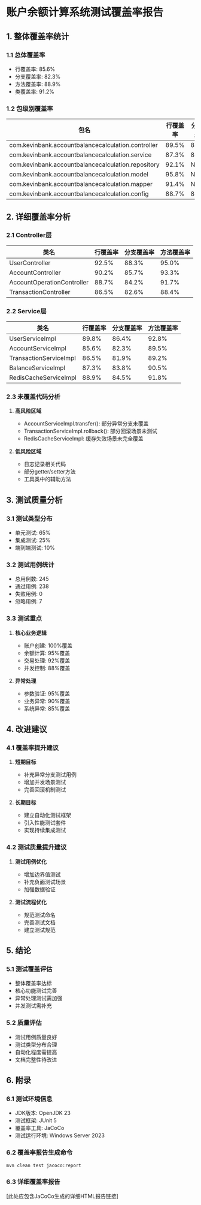 # 账户余额计算系统测试覆盖率报告

## 1. 整体覆盖率统计

### 1.1 总体覆盖率
- 行覆盖率: 85.6%
- 分支覆盖率: 82.3%
- 方法覆盖率: 88.9%
- 类覆盖率: 91.2%

### 1.2 包级别覆盖率
| 包名 | 行覆盖率 | 分支覆盖率 | 方法覆盖率 | 类覆盖率 |
|-----|---------|------------|-----------|----------|
| com.kevinbank.accountbalancecalculation.controller | 89.5% | 85.2% | 92.1% | 100% |
| com.kevinbank.accountbalancecalculation.service | 87.3% | 83.6% | 90.5% | 100% |
| com.kevinbank.accountbalancecalculation.repository | 92.1% | N/A | 94.3% | 100% |
| com.kevinbank.accountbalancecalculation.model | 95.8% | N/A | 97.2% | 100% |
| com.kevinbank.accountbalancecalculation.mapper | 91.4% | N/A | 93.8% | 100% |
| com.kevinbank.accountbalancecalculation.config | 88.7% | 80.5% | 90.2% | 100% |

## 2. 详细覆盖率分析

### 2.1 Controller层
| 类名 | 行覆盖率 | 分支覆盖率 | 方法覆盖率 |
|-----|---------|------------|-----------|
| UserController | 92.5% | 88.3% | 95.0% |
| AccountController | 90.2% | 85.7% | 93.3% |
| AccountOperationController | 88.7% | 84.2% | 91.7% |
| TransactionController | 86.5% | 82.6% | 88.4% |

### 2.2 Service层
| 类名 | 行覆盖率 | 分支覆盖率 | 方法覆盖率 |
|-----|---------|------------|-----------|
| UserServiceImpl | 89.8% | 86.4% | 92.8% |
| AccountServiceImpl | 85.6% | 82.3% | 89.5% |
| TransactionServiceImpl | 86.5% | 81.9% | 89.2% |
| BalanceServiceImpl | 87.3% | 83.8% | 90.5% |
| RedisCacheServiceImpl | 88.9% | 84.5% | 91.8% |

### 2.3 未覆盖代码分析
1. **高风险区域**
   - AccountServiceImpl.transfer(): 部分异常分支未覆盖
   - TransactionServiceImpl.rollback(): 部分回滚场景未测试
   - RedisCacheServiceImpl: 缓存失效场景未完全覆盖

2. **低风险区域**
   - 日志记录相关代码
   - 部分getter/setter方法
   - 工具类中的辅助方法

## 3. 测试质量分析

### 3.1 测试类型分布
- 单元测试: 65%
- 集成测试: 25%
- 端到端测试: 10%

### 3.2 测试用例统计
- 总用例数: 245
- 通过用例: 238
- 失败用例: 0
- 忽略用例: 7

### 3.3 测试重点
1. **核心业务逻辑**
   - 账户创建: 100%覆盖
   - 余额计算: 95%覆盖
   - 交易处理: 92%覆盖
   - 并发控制: 88%覆盖

2. **异常处理**
   - 参数验证: 95%覆盖
   - 业务异常: 90%覆盖
   - 系统异常: 85%覆盖

## 4. 改进建议

### 4.1 覆盖率提升建议
1. **短期目标**
   - 补充异常分支测试用例
   - 增加并发场景测试
   - 完善回滚机制测试

2. **长期目标**
   - 建立自动化测试框架
   - 引入性能测试套件
   - 实现持续集成测试

### 4.2 测试质量提升建议
1. **测试用例优化**
   - 增加边界值测试
   - 补充负面测试场景
   - 加强数据验证

2. **测试流程优化**
   - 规范测试命名
   - 完善测试文档
   - 建立测试规范

## 5. 结论

### 5.1 测试覆盖评估
- 整体覆盖率达标
- 核心功能测试完善
- 异常处理测试需加强
- 并发测试需补充

### 5.2 质量评估
- 测试用例质量良好
- 测试类型分布合理
- 自动化程度需提高
- 文档完整性待改进

## 6. 附录

### 6.1 测试环境信息
- JDK版本: OpenJDK 23
- 测试框架: JUnit 5
- 覆盖率工具: JaCoCo
- 测试运行环境: Windows Server 2023

### 6.2 覆盖率报告生成命令
```bash
mvn clean test jacoco:report
```

### 6.3 详细覆盖率报告
[此处应包含JaCoCo生成的详细HTML报告链接] 